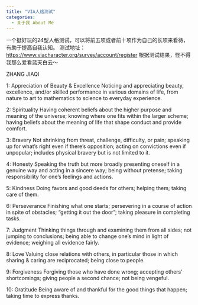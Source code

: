 ```yaml
---
title: "VIA人格测试"
categories:
  - 关于我 About Me
---
```


一个挺好玩的24型人格测试，可以将前五项或者前十项作为自己的长项来看待，有助于提高自我认知。
测试地址：https://www.viacharacter.org/survey/account/register
根据测试结果，怪不得我那么爱看蓝天白云～

ZHANG JIAQI

1: Appreciation of Beauty & Excellence
Noticing and appreciating beauty, excellence, and/or skilled performance in various domains of life, from nature to art to mathematics to science to everyday experience.

2: Spirituality
Having coherent beliefs about the higher purpose and meaning of the universe; knowing where one fits within the larger scheme; having beliefs about the meaning of life that shape conduct and provide comfort.

3: Bravery
Not shrinking from threat, challenge, difficulty, or pain; speaking up for what’s right even if there’s opposition; acting on convictions even if unpopular; includes physical bravery but is not limited to it.

4: Honesty
Speaking the truth but more broadly presenting oneself in a genuine way and acting in a sincere way; being without pretense; taking responsibility for one’s feelings and actions.

5: Kindness
Doing favors and good deeds for others; helping them; taking care of them.

6: Perseverance
Finishing what one starts; persevering in a course of action in spite of obstacles; “getting it out the door”; taking pleasure in completing tasks.

7: Judgment
Thinking things through and examining them from all sides; not jumping to conclusions; being able to change one’s mind in light of evidence; weighing all evidence fairly.

8: Love
Valuing close relations with others, in particular those in which sharing & caring are reciprocated; being close to people.

9: Forgiveness
Forgiving those who have done wrong; accepting others’ shortcomings; giving people a second chance; not being vengeful.

10: Gratitude
Being aware of and thankful for the good things that happen; taking time to express thanks.

